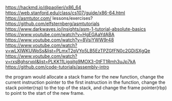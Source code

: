 
https://hackmd.io/@paolieri/x86_64
https://web.stanford.edu/class/cs107/guide/x86-64.html
https://asmtutor.com/ lessons/exercises?
https://github.com/elfsternberg/asmtutorials
https://www.darkwaves.io/insights/asm-1-tutorial-absolute-basics
https://www.youtube.com/watch?v=HgEGAaYdABA
https://www.youtube.com/watch?v=8VsiYWW9r48
https://www.youtube.com/watch?v=wLXIWKUWpSs&list=PLmxT2pVYo5LB5EzTPZGfFN0c2GDiSXgQe
https://www.youtube.com/watch?v=rxsBghsrvpI&list=PLKK11Ligqitg9MOX3-0tFT1Rmh3uJp7kA
https://github.com/code-tutorials/assembly-intro


the program would allocate a stack frame for the new function, change the current instruction pointer to the first instruction in the function, change the stack pointer(rsp) to the top of the stack, and change the frame pointer(rbp) to point to the start of the new frame.

